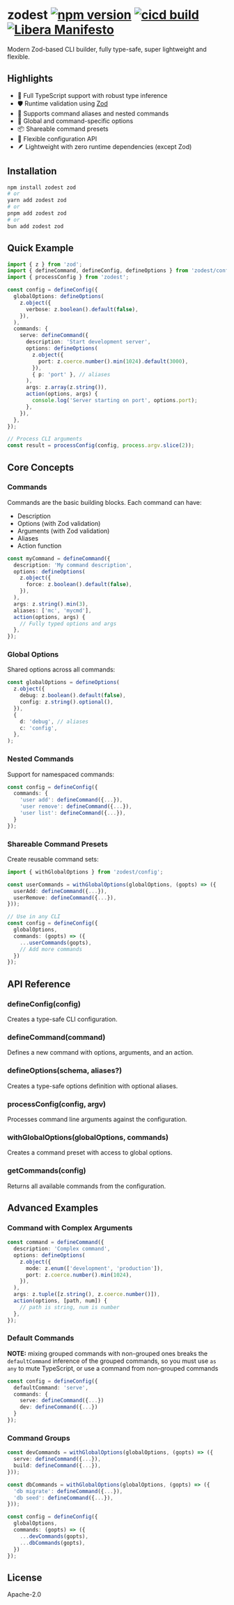 # zodest [![npm version][npmv-img]][npmv-url] [![cicd build][linuxbuild-img]][linuxbuild-url] [![Libera Manifesto][libera-manifesto-img]][libera-manifesto-url]

[npmv-url]: https://npmjs.com/packages/zodest
[npmv-img]: https://badgen.net/npm/v/zodest?icon=npm
[linuxbuild-url]: https://github.com/tunnckocore/zodest/actions
[linuxbuild-img]: https://badgen.net/github/checks/tunnckoCore/zodest/master?icon=github
[libera-manifesto-url]: https://liberamanifesto.com
[libera-manifesto-img]: https://badgen.net/badge/libera/manifesto/grey

Modern Zod-based CLI builder, fully type-safe, super lightweight and flexible.

## Highlights

- 🎯 Full TypeScript support with robust type inference
- 🛡️ Runtime validation using [Zod](https://github.com/colinhacks/zod)
- 🔄 Supports command aliases and nested commands
- 🌟 Global and command-specific options
- 📦 Shareable command presets
- 🎨 Flexible configuration API
- 🪶 Lightweight with zero runtime dependencies (except Zod)

## Installation

```bash
npm install zodest zod
# or
yarn add zodest zod
# or
pnpm add zodest zod
# or
bun add zodest zod
```

## Quick Example

```typescript
import { z } from 'zod';
import { defineCommand, defineConfig, defineOptions } from 'zodest/config';
import { processConfig } from 'zodest';

const config = defineConfig({
  globalOptions: defineOptions(
    z.object({
      verbose: z.boolean().default(false),
    }),
  ),
  commands: {
    serve: defineCommand({
      description: 'Start development server',
      options: defineOptions(
        z.object({
          port: z.coerce.number().min(1024).default(3000),
        }),
        { p: 'port' }, // aliases
      ),
      args: z.array(z.string()),
      action(options, args) {
        console.log('Server starting on port', options.port);
      },
    }),
  },
});

// Process CLI arguments
const result = processConfig(config, process.argv.slice(2));
```

## Core Concepts

### Commands

Commands are the basic building blocks. Each command can have:

- Description
- Options (with Zod validation)
- Arguments (with Zod validation)
- Aliases
- Action function

```typescript
const myCommand = defineCommand({
  description: 'My command description',
  options: defineOptions(
    z.object({
      force: z.boolean().default(false),
    }),
  ),
  args: z.string().min(3),
  aliases: ['mc', 'mycmd'],
  action(options, args) {
    // Fully typed options and args
  },
});
```

### Global Options

Shared options across all commands:

```typescript
const globalOptions = defineOptions(
  z.object({
    debug: z.boolean().default(false),
    config: z.string().optional(),
  }),
  {
    d: 'debug', // aliases
    c: 'config',
  },
);
```

### Nested Commands

Support for namespaced commands:

```typescript
const config = defineConfig({
  commands: {
    'user add': defineCommand({...}),
    'user remove': defineCommand({...}),
    'user list': defineCommand({...}),
  }
});
```

### Shareable Command Presets

Create reusable command sets:

```typescript
import { withGlobalOptions } from 'zodest/config';

const userCommands = withGlobalOptions(globalOptions, (gopts) => ({
  userAdd: defineCommand({...}),
  userRemove: defineCommand({...}),
}));

// Use in any CLI
const config = defineConfig({
  globalOptions,
  commands: (gopts) => ({
    ...userCommands(gopts),
    // Add more commands
  })
});
```

## API Reference

### defineConfig(config)

Creates a type-safe CLI configuration.

### defineCommand(command)

Defines a new command with options, arguments, and an action.

### defineOptions(schema, aliases?)

Creates a type-safe options definition with optional aliases.

### processConfig(config, argv)

Processes command line arguments against the configuration.

### withGlobalOptions(globalOptions, commands)

Creates a command preset with access to global options.

### getCommands(config)

Returns all available commands from the configuration.

## Advanced Examples

### Command with Complex Arguments

```typescript
const command = defineCommand({
  description: 'Complex command',
  options: defineOptions(
    z.object({
      mode: z.enum(['development', 'production']),
      port: z.coerce.number().min(1024),
    }),
  ),
  args: z.tuple([z.string(), z.coerce.number()]),
  action(options, [path, num]) {
    // path is string, num is number
  },
});
```

### Default Commands

**NOTE:** mixing grouped commands with non-grouped ones breaks the `defaultCommand` inference of the
grouped commands, so you must use `as any` to mute TypeScript, or use a command from non-grouped
commands

```typescript
const config = defineConfig({
  defaultCommand: 'serve',
  commands: {
    serve: defineCommand({...})
    dev: defineCommand({...})
  }
});
```

### Command Groups

```typescript
const devCommands = withGlobalOptions(globalOptions, (gopts) => ({
  serve: defineCommand({...}),
  build: defineCommand({...}),
}));

const dbCommands = withGlobalOptions(globalOptions, (gopts) => ({
  'db migrate': defineCommand({...}),
  'db seed': defineCommand({...}),
}));

const config = defineConfig({
  globalOptions,
  commands: (gopts) => ({
    ...devCommands(gopts),
    ...dbCommands(gopts),
  })
});
```

## License

Apache-2.0
